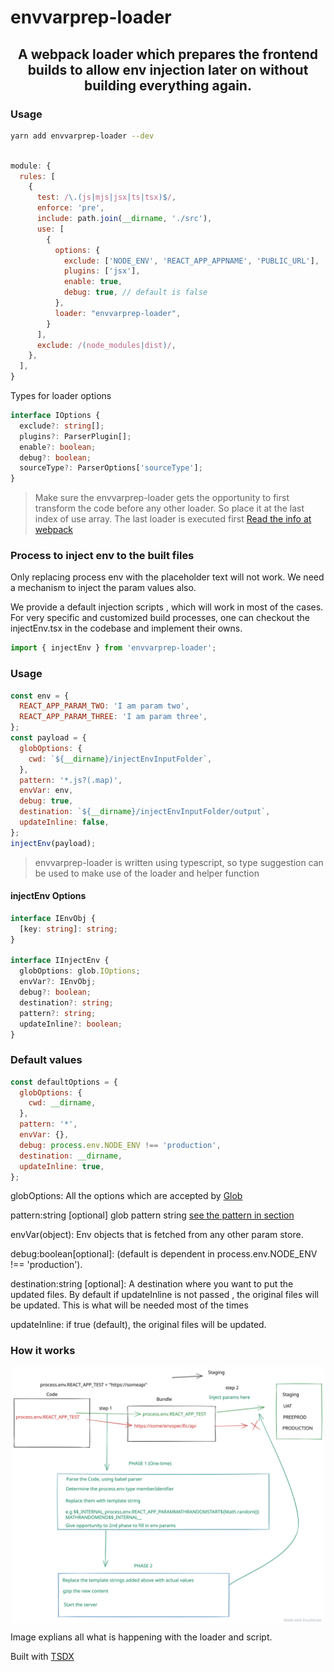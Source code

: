 # envvarprep-loader

<h2  align="center">A webpack loader which prepares the frontend builds to allow env injection later on without building everything again.</h2>

### Usage

```sh
yarn add envvarprep-loader --dev

```

```javascript

module: {
  rules: [
    {
      test: /\.(js|mjs|jsx|ts|tsx)$/,
      enforce: 'pre',
      include: path.join(__dirname, './src'),
      use: [
        {
          options: {
            exclude: ['NODE_ENV', 'REACT_APP_APPNAME', 'PUBLIC_URL'],
            plugins: ['jsx'],
            enable: true,
            debug: true, // default is false
          },
          loader: "envvarprep-loader",
        }
      ],
      exclude: /(node_modules|dist)/,
    },
  ],
}
```

Types for loader options

```typescript
interface IOptions {
  exclude?: string[];
  plugins?: ParserPlugin[];
  enable?: boolean;
  debug?: boolean;
  sourceType?: ParserOptions['sourceType'];
}
```

> Make sure the envvarprep-loader gets the opportunity to first transform the code before any other loader. So place it at the last index of use array. The last loader is executed first [Read the info at webpack](https://webpack.js.org/contribute/writing-a-loader/#complex-usage)

### Process to inject env to the built files

Only replacing process env with the placeholder text will not work. We need a mechanism to inject the param values also.

We provide a default injection scripts , which will work in most of the cases. For very specific and customized build processes, one can checkout the injectEnv.tsx in the codebase and implement their owns.

```javascript
import { injectEnv } from 'envvarprep-loader';
```

### Usage

```javascript
const env = {
  REACT_APP_PARAM_TWO: 'I am param two',
  REACT_APP_PARAM_THREE: 'I am param three',
};
const payload = {
  globOptions: {
    cwd: `${__dirname}/injectEnvInputFolder`,
  },
  pattern: '*.js?(.map)',
  envVar: env,
  debug: true,
  destination: `${__dirname}/injectEnvInputFolder/output`,
  updateInline: false,
};
injectEnv(payload);
```

> envvarprep-loader is written using typescript, so type suggestion can be used to make use of the loader and helper function

#### injectEnv Options

```typescript
interface IEnvObj {
  [key: string]: string;
}

interface IInjectEnv {
  globOptions: glob.IOptions;
  envVar?: IEnvObj;
  debug?: boolean;
  destination?: string;
  pattern?: string;
  updateInline?: boolean;
}
```

### Default values

```javascript
const defaultOptions = {
  globOptions: {
    cwd: __dirname,
  },
  pattern: '*',
  envVar: {},
  debug: process.env.NODE_ENV !== 'production',
  destination: __dirname,
  updateInline: true,
};
```

globOptions: All the options which are accepted by [Glob](https://www.npmjs.com/package/glob)

pattern:string [optional] glob pattern string [see the pattern in section](https://www.npmjs.com/package/glob#globsyncpattern-options)

envVar(object): Env objects that is fetched from any other param store.

debug:boolean[optional]: (default is dependent in process.env.NODE_ENV !== 'production').

destination:string [optional]: A destination where you want to put the updated files. By default if updateInline is not passed , the original files will be updated. This is what will be needed most of the times

updateInline: if true (default), the original files will be updated.

### How it works

<p align="center"><img src="howitworks.svg" width="500" align="center"></p>

Image explians all what is happening with the loader and script.

Built with [TSDX](https://github.com/jaredpalmer/tsdx)
